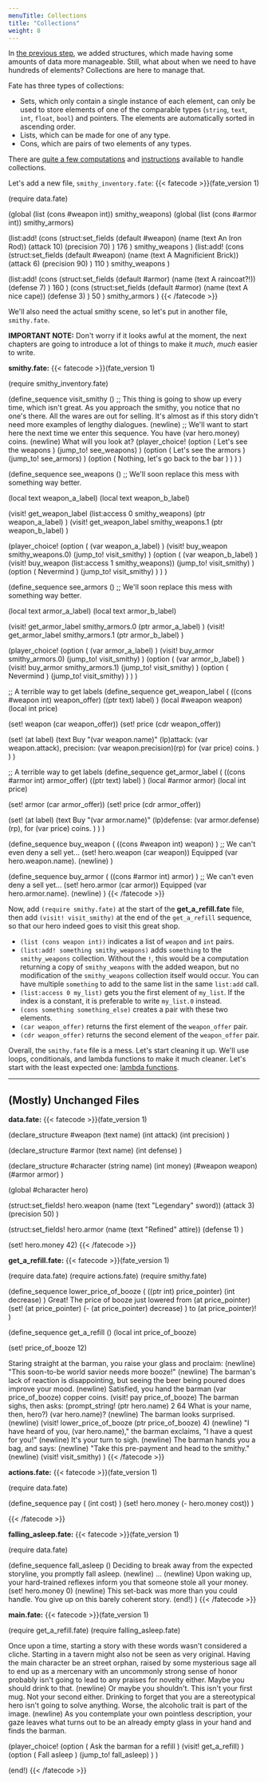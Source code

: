 ```yaml
---
menuTitle: Collections
title: "Collections"
weight: 8
---
```

In [the previous step](/learn/structures), we added structures, which made
having some amounts of data more manageable. Still, what about when we need to
have hundreds of elements? Collections are here to manage that.

Fate has three types of collections:
* Sets, which only contain a single instance of each element, can only be used
  to store elements of one of the comparable types (`string`, `text`, `int`,
  `float`, `bool`) and pointers. The elements are automatically sorted in
  ascending order.
* Lists, which can be made for one of any type.
* Cons, which are pairs of two elements of any types.

There are [quite a few computations](/fate_v1/computations/collections) and
[instructions](/fate_v1/instructions/collections) available to handle
collections.

Let's add a new file, `smithy_inventory.fate`:
{{< fatecode >}}(fate_version 1)

(require data.fate)

(global (list (cons #weapon int)) smithy_weapons)
(global (list (cons #armor int)) smithy_armors)

(list:add!
   (cons
      (struct:set_fields (default #weapon)
         (name (text An Iron Rod))
         (attack 10)
         (precision 70)
      )
      176
   )
   smithy_weapons
)
(list:add!
   (cons
      (struct:set_fields (default #weapon)
         (name (text A Magnificient Brick))
         (attack 6)
         (precision 90)
      )
      110
   )
   smithy_weapons
)

(list:add!
   (cons
      (struct:set_fields (default #armor)
         (name (text A raincoat?!))
         (defense 7)
      )
      160
   )
   (cons
      (struct:set_fields (default #armor)
         (name (text A nice cape))
         (defense 3)
      )
      50
   )
   smithy_armors
)
{{< /fatecode >}}

We'll also need the actual smithy scene, so let's put in another file,
`smithy.fate`.

**IMPORTANT NOTE:** Don't worry if it looks awful at the moment, the next
chapters are going to introduce a lot of things to make it *much*, *much*
easier to write.

**smithy.fate:**
{{< fatecode >}}(fate_version 1)

(require smithy_inventory.fate)

(define_sequence visit_smithy ()
   ;; This thing is going to show up every time, which isn't great.
   As you approach the smithy, you notice that no one's there. All the wares
   are out for selling. It's almost as if this story didn't need more examples
   of lengthy dialogues.
   (newline)
   ;; We'll want to start here the next time we enter this sequence.
   You have (var hero.money) coins.
   (newline)
   What will you look at?
   (player_choice!
      (option ( Let's see the weapons )
         (jump_to! see_weapons)
      )
      (option ( Let's see the armors )
         (jump_to! see_armors)
      )
      (option ( Nothing, let's go back to the bar )
      )
   )
)

(define_sequence see_weapons ()
   ;; We'll soon replace this mess with something way better.

   (local text weapon_a_label)
   (local text weapon_b_label)

   (visit! get_weapon_label
      (list:access 0 smithy_weapons)
      (ptr weapon_a_label)
   )
   (visit! get_weapon_label
      smithy_weapons.1
      (ptr weapon_b_label)
   )

   (player_choice!
      (option ( (var weapon_a_label) )
         (visit! buy_weapon smithy_weapons.0)
         (jump_to! visit_smithy)
      )
      (option ( (var weapon_b_label) )
         (visit! buy_weapon (list:access 1 smithy_weapons))
         (jump_to! visit_smithy)
      )
      (option ( Nevermind )
         (jump_to! visit_smithy)
      )
   )
)

(define_sequence see_armors ()
   ;; We'll soon replace this mess with something way better.

   (local text armor_a_label)
   (local text armor_b_label)

   (visit! get_armor_label
      smithy_armors.0
      (ptr armor_a_label)
   )
   (visit! get_armor_label
      smithy_armors.1
      (ptr armor_b_label)
   )

   (player_choice!
      (option ( (var armor_a_label) )
         (visit! buy_armor smithy_armors.0)
         (jump_to! visit_smithy)
      )
      (option ( (var armor_b_label) )
         (visit! buy_armor smithy_armors.1)
         (jump_to! visit_smithy)
      )
      (option ( Nevermind )
         (jump_to! visit_smithy)
      )
   )
)

;; A terrible way to get labels
(define_sequence get_weapon_label
   (
      ((cons #weapon int) weapon_offer)
      ((ptr text) label)
   )
   (local #weapon weapon)
   (local int price)

   (set! weapon (car weapon_offer))
   (set! price (cdr weapon_offer))

   (set! (at label)
      (text
          Buy "(var weapon.name)" (lp)attack: (var weapon.attack),
          precision: (var weapon.precision)(rp) for (var price) coins.
      )
   )
)

;; A terrible way to get labels
(define_sequence get_armor_label
   (
      ((cons #armor int) armor_offer)
      ((ptr text) label)
   )
   (local #armor armor)
   (local int price)

   (set! armor (car armor_offer))
   (set! price (cdr armor_offer))

   (set! (at label)
      (text
          Buy "(var armor.name)" (lp)defense: (var armor.defense)(rp),
          for (var price) coins.
      )
   )
)

(define_sequence buy_weapon ( ((cons #weapon int) weapon) )
   ;; We can't even deny a sell yet...
   (set! hero.weapon (car weapon))
   Equipped (var hero.weapon.name).
   (newline)
)

(define_sequence buy_armor ( ((cons #armor int) armor) )
   ;; We can't even deny a sell yet...
   (set! hero.armor (car armor))
   Equipped (var hero.armor.name).
   (newline)
)
{{< /fatecode >}}

Now, add `(require smithy.fate)` at the start of the **get_a_refill.fate**
file, then add `(visit! visit_smithy)` at the end of the `get_a_refill`
sequence, so that our hero indeed goes to visit this great shop.

* `(list (cons weapon int))` indicates a list of `weapon` and `int` pairs.
* `(list:add! something smithy_weapons)` adds `something` to the
  `smithy_weapons` collection. Without the `!`, this would be a computation
  returning a copy of `smithy_weapons` with the added weapon, but no
  modification of the `smithy_weapons` collection itself would occur. You can
  have multiple `something` to add to the same list in the same `list:add` call.
* `(list:access 0 my_list)` gets you the first element of `my_list`. If the
   index is a constant, it is preferable to write `my_list.0` instead.
* `(cons something something_else)` creates a pair with these two elements.
* `(car weapon_offer)` returns the first element of the `weapon_offer` pair.
* `(cdr weapon_offer)` returns the second element of the `weapon_offer` pair.


Overall, the `smithy.fate` file is a mess. Let's start cleaning it up. We'll
use loops, conditionals, and lambda functions to make it much cleaner. Let's
start with the least expected one: [lambda functions](/learn/lambdas).

----

## (Mostly) Unchanged Files

**data.fate:**
{{< fatecode >}}(fate_version 1)

(declare_structure #weapon
   (text name)
   (int attack)
   (int precision)
)

(declare_structure #armor
   (text name)
   (int defense)
)

(declare_structure #character
   (string name)
   (int money)
   (#weapon weapon)
   (#armor armor)
)

(global #character hero)

(struct:set_fields! hero.weapon
   (name (text "Legendary" sword))
   (attack 3)
   (precision 50)
)

(struct:set_fields! hero.armor
   (name (text "Refined" attire))
   (defense 1)
)

(set! hero.money 42)
{{< /fatecode >}}

**get_a_refill.fate:**
{{< fatecode >}}(fate_version 1)

(require data.fate)
(require actions.fate)
(require smithy.fate)

(define_sequence lower_price_of_booze
   (
      ((ptr int) price_pointer)
      (int decrease)
   )
   Great! The price of booze just lowered from (at price_pointer)
   (set! (at price_pointer)
      (- (at price_pointer) decrease)
   )
   to (at price_pointer)!
)

(define_sequence get_a_refill ()
   (local int price_of_booze)

   (set! price_of_booze 12)

   Staring straight at the barman, you raise your glass and proclaim:
   (newline)
   "This soon-to-be world savior needs more booze!"
   (newline)
   The barman's lack of reaction is disappointing, but seeing the beer being
   poured does improve your mood.
   (newline)
   Satisfied, you hand the barman (var price_of_booze) copper coins.
   (visit! pay price_of_booze)
   The barman sighs, then asks:
   (prompt_string! (ptr hero.name) 2 64 What is your name, then, hero?)
   (var hero.name)?
   (newline)
   The barman looks surprised.
   (newline)
   (visit! lower_price_of_booze (ptr price_of_booze) 4)
   (newline)
   "I have heard of you, (var hero.name)," the barman exclaims, "I have a quest
   for you!"
   (newline)
   It's your turn to sigh.
   (newline)
   The barman hands you a bag, and says:
   (newline)
   "Take this pre-payment and head to the smithy."
   (newline)
   (visit! visit_smithy)
)
{{< /fatecode >}}

**actions.fate:**
{{< fatecode >}}(fate_version 1)

(require data.fate)

(define_sequence pay ( (int cost) )
   (set! hero.money (- hero.money cost))
)

{{< /fatecode >}}

**falling_asleep.fate:**
{{< fatecode >}}(fate_version 1)

(require data.fate)

(define_sequence fall_asleep ()
   Deciding to break away from the expected storyline, you promptly fall
   asleep.
   (newline)
   ...
   (newline)
   Upon waking up, your hard-trained reflexes inform you that someone stole all
   your money.
   (set! hero.money 0)
   (newline)
   This set-back was more than you could handle. You give up on this barely
   coherent story.
   (end!)
)
{{< /fatecode >}}

**main.fate:**
{{< fatecode >}}(fate_version 1)

(require get_a_refill.fate)
(require falling_asleep.fate)

Once upon a time, starting a story with these words wasn't considered a cliche.
Starting in a tavern might also not be seen as very original.  Having the main
character be an street orphan, raised by some mysterious sage all to end up as
a mercenary with an uncommonly strong sense of honor probably isn't going to
lead to any praises for novelty either. Maybe you should drink to that.
(newline)
Or maybe you shouldn't. This isn't your first mug. Not your second either.
Drinking to forget that you are a stereotypical hero isn't going to solve
anything. Worse, the alcoholic trait is part of the image.
(newline)
As you contemplate your own pointless description, your gaze leaves what turns
out to be an already empty glass in your hand and finds the barman.

(player_choice!
   (option ( Ask the barman for a refill )
      (visit! get_a_refill)
   )
   (option ( Fall asleep )
      (jump_to! fall_asleep)
   )
)

(end!)
{{< /fatecode >}}
